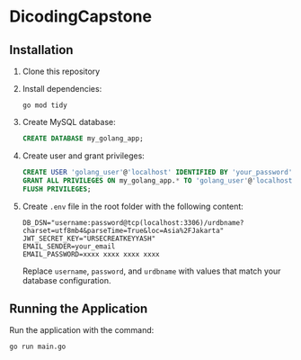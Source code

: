 # DicodingCapstone


## Installation

1. Clone this repository

2. Install dependencies:
   ```
   go mod tidy
   ```

3. Create MySQL database:
   ```sql
   CREATE DATABASE my_golang_app;
   ```

4. Create user and grant privileges:
   ```sql
   CREATE USER 'golang_user'@'localhost' IDENTIFIED BY 'your_password';
   GRANT ALL PRIVILEGES ON my_golang_app.* TO 'golang_user'@'localhost';
   FLUSH PRIVILEGES;
   ```

5. Create `.env` file in the root folder with the following content:
   ```
   DB_DSN="username:password@tcp(localhost:3306)/urdbname?charset=utf8mb4&parseTime=True&loc=Asia%2FJakarta"
   JWT_SECRET_KEY="URSECREATKEYYASH"
   EMAIL_SENDER=your_email
   EMAIL_PASSWORD=xxxx xxxx xxxx xxxx
   ```
   
   Replace `username`, `password`, and `urdbname` with values that match your database configuration.

## Running the Application

Run the application with the command:
```
go run main.go
```
